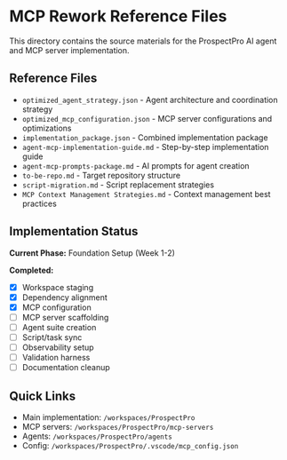 # MCP Rework Reference Files

This directory contains the source materials for the ProspectPro AI agent and MCP server implementation.

## Reference Files

- `optimized_agent_strategy.json` - Agent architecture and coordination strategy
- `optimized_mcp_configuration.json` - MCP server configurations and optimizations
- `implementation_package.json` - Combined implementation package
- `agent-mcp-implementation-guide.md` - Step-by-step implementation guide
- `agent-mcp-prompts-package.md` - AI prompts for agent creation
- `to-be-repo.md` - Target repository structure
- `script-migration.md` - Script replacement strategies
- `MCP Context Management Strategies.md` - Context management best practices

## Implementation Status

**Current Phase:** Foundation Setup (Week 1-2)

**Completed:**

- [x] Workspace staging
- [x] Dependency alignment
- [x] MCP configuration
- [ ] MCP server scaffolding
- [ ] Agent suite creation
- [ ] Script/task sync
- [ ] Observability setup
- [ ] Validation harness
- [ ] Documentation cleanup

## Quick Links

- Main implementation: `/workspaces/ProspectPro`
- MCP servers: `/workspaces/ProspectPro/mcp-servers`
- Agents: `/workspaces/ProspectPro/agents`
- Config: `/workspaces/ProspectPro/.vscode/mcp_config.json`

